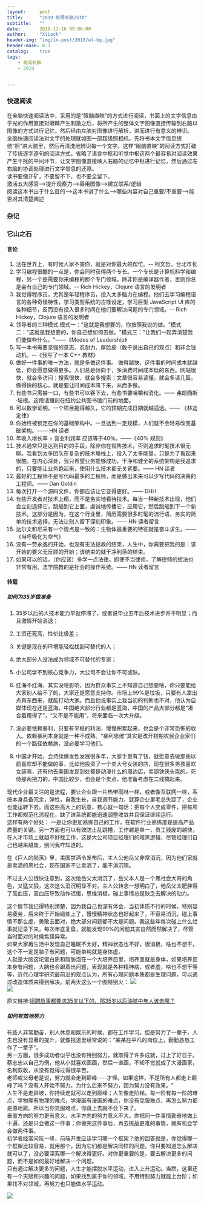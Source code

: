 ```yaml
---
layout:     post
title:      "2019-每周补脑25th"
subtitle:   ""
date:       2019-11-16 09:06:00
author:     "XiLock"
header-img: "img/in-post/2018/wl-bg.jpg"
header-mask: 0.3
catalog:    true
tags:
    - 每周补脑
    - 2019


---
```

 
### 快速阅读
在全脑快速阅读法中，采用的是“眼脑直映”的方式进行阅读，书面上的文字信息由于光的作用直接对眼睛产生刺激之后，将所产生的整体文字图像直接传输到右脑以图像的方式进行记忆，然后经由左脑对图像进行解析，进而进行有意义的辨识。  
全脑快速阅读法对文字的处理就如图一部超级照相机，先将书本文字信息统统“照”进大脑里，然后再清洗地辨识每一个文字。这样“眼脑直映”的阅读方式打破了传统逐字逐句的阅读方式，省略了语言中枢和听觉中枢这两个最容易对阅读效果产生干扰的中间环节，让文字图像直接映入右脑的记忆中枢进行记忆，然后通过左右脑的协调处理进行文字信息的还原。  
读书要像开矿，不要留不下，也不要全留下。  
激活五大感官-->提升观察力-->善用图像-->建立联系/逻辑  
阅读这本书出于什么目的-->这本书讲了什么-->哪些内容对自己重要/不重要-->能否对其清楚阐述  
### 杂记



### 它山之石
#### 言论
1. 活在世界上，有时候人家不害你，就是对你最大的帮忙。-- 柯文哲，台北市长  
1. 学习编程很酷的一点是，你会同时获得两个专长。一个专长是计算机科学和编程，另一个是需要你来编程的那个专门领域。除非你是编译器作者，否则你总是会有自己的专门领域。-- Rich Hickey，Clojure 语言的发明者  
1. 我觉得程序员，尤其是年轻程序员，投入太多脑力在编程。他们去学习编程语言的各种奇怪特性，学习类型系统的古怪设定，学习巨型 JavaScript UI 库的各种细节，反而没有投入很多时间在他们要解决问题的专门领域。-- Rich Hickey，Clojure 语言的发明者  
1. 领导者的三种模式:模式一："这就是我想要的，你按照我说的做。"模式二："这就是我想要的，你自己想如何去做。"模式三："让我们一起弄清楚我们能做些什么。"——《Modes of Leadership》
1. 写一本书需要坚强的意志、忍耐力、厚脸皮（敢于说出自己的观点）和非金钱动机。--《我写了一本 C++ 教材》  
1. 做好一件事的唯一方法，就是多做这件事。 做得越快，这件事的时间成本就越低，你会愿意做得更多。人们总是倾向于，多消费时间成本低的东西。网站很快，就会多访问；搜索很快，就会多搜索；文章很容易读懂，就会多读几篇。做得快的核心，就是要让时间成本降下来，从而多做。  
1. 有些书只需尝一口，有些书可以吞下去，有些书要咀嚼和消化。—— 弗朗西斯·培根。这段话镶刻在纽约公共图书馆门前的地面。  
1. 可以数学证明，一个项目拖得越久，它的预期完成日期就越遥远。—— 《林迪定律》  
1. 你始终被锁定在你的基础架构中。一旦达到一定规模，人们就不会轻易改变基础架构。—— HN 读者  
1. 年收入增长率 + 营业利润率 应该等于40％。——《40% 规则》  
1. 技术通常只是达到目的的手段，除非你在销售技术，否则追求时髦技术很无聊。我看到太多团队在复杂的技术堆栈上，投入了太多能量，只是为了看起来很酷。在内心深处，我只希望业务能够成功，干净和健全的系统架构是我追求的，只要能让业务跑起来，使用什么技术都无关紧要。—— HN 读者  
1. 最好的工程师不是写代码最多的工程师，而是做出未来可以少写代码的决策的工程师。—— Dan Goldin  
1. 每次打开一个源码文件，你都应该让它变得更好。—— DHH  
1. 有些开发者对技术上瘾，而不是务实地看待技术。每当一种新技术出现，他们会立刻选择它，跳船到它上面，虔诚地传播它，应用它，然后跳船到下一个新技术。这部分是因为，在这个行业里，简历需要很多时髦的流行语，务实的简单的技术选择，无法让别人留下深刻印象。—— HN 读者留言  
1. 达尔文和尼采有一个观点是一致的：生物体最重要的特征就是奋斗求生。——《当呼吸化为空气》
1. 没有一劳永逸的开始，也没有无法拯救的结束，人生中，你需要把我的是：该开始的要义无反顾的开始；该结束的就干净利落的结束。
1. 如果可以的话，（你应该）多学一点法律。即使不当律师，了解律师的想法也非常有用。法学院教的是社会的操作系统。—— HN 读者留言

#### 转载
##### 如何为35岁做准备
1. 35岁以后的人技术能力早就停滞了，或者说毕业五年后技术进步并不明显；而且激情开始消退；
1. 工资还死高，性价比极差；
1. 关键是现在的环境能轻松找到可替代的人；
1. 绝大部分人没法成为领域不可替代的专家；
1. 小公司学不到核心竞争力，大公司不会让你不可或缺。

1. 红海不红海，其实没啥影响，因为群众事实上不知道自己想要啥，你只要能给大家别人给不了的，大家还是愿意支持你。市场上99%是垃圾，只要有人拿出点真东西来，就能打动大家。而且他说事实上我当初的判断也不对，他认为自媒体现在还是蓝海，中国绝大部分行业都是蓝海，中国的产品大部分都是“凑合着用得了”，“又不是不能用”，将来面临一次大升级。
1. 没必要依赖暴利，只要有平稳的利润，慢慢积累起来，也会是个非常恐怖的收入。依赖暴利本身就是一种不成熟。“暴利思维”其实是改开初期农民企业家们的一个路径依赖病，没必要学习他们。
1. 中国才开始，会持续爆发性发展很多年，大家手里有了钱，就愿意去做那些以前喜欢却不能做的事，比如他投资了一个卖大号女装的店，现在很多男孩喜欢女装嘛，还有他去美国发现到处都是动漫什么的周边店，卖钢铁侠头盔的，死侍那两把刀的，中国比较少，也会是个卖点，他准备考虑在二线搞起来。

现代企业最关注的是流程，要让企业跟一片热带雨林一样，或者像互联网一样，系统本身具备冗余，弹性，自我生长，自我调节能力，就算企业里老总失踪了，企业也能运转下去。而这些高大上的玩意，核心就一句话：把每个人变成零件，把每项工作都规范化流程化，缺了谁系统都能迅速调整收敛并且保证继续运行。  
这样有两个好处：
一是让你更加熟练自己的工作，在软件行业熟练度是提高产品质量的关键。另一方面也可以有效防止乱跳槽，工作越是单一，员工残废的越快，在人才市场上就越不好找工作，这是大公司项目经理们的暗黑逻辑，尽管经理们自己也越来越废，别问我咋知道的。  

在《巨人的陨落》里，美国禁酒令发布后，主人公他岳父非常消沉，因为他们家就是卖酒的黑社会，现在国家不让卖酒了，能不消沉嘛。

不过主人公很快注意到，这次他岳父太消沉了，岳父本人是一个黑社会大哥的角色，又猛又狠，这次这么消沉明显不对。主人公转念一想明白了，他岳父太肥胖得了高血压，高血压导致动作迟缓，思维消极，碰上事情总是缺乏去解决的动力。

这个情节我记得特别清楚，因为我自己也深有体会，当初体质不行的时候，特别容易疲劳，后来终于开始锻炼上了，慢慢精神状态也好起来了，不容易消沉，碰上事情不那么虚，勇敢去面对，绝大部分问题都不太是问题。我这些年每次碰上什么烂事就记录下来，每次年底复盘，就能发现99%的问题其实自然而然解决了，尽管当时面对的时候焦躁异常。  
如果大家再生活中发现自己睡眠不太好，精神状态也不好，很消极，啥也不想干，这个不一定是脑子有问题，可能单纯就是身体虚。  
人就是大脑这坨蛋白质和脂肪泡在一个大培养皿里，培养皿就是身体，如果培养皿本身有问题，大脑也会跟着出问题，表现就是各种精神病，或者虚，啥也不想干等等，近代心理学研究最前沿的观点认为，所有心理问题本质都是生理问题，可以通过改造体质来得到解决。前两天这么一个图特别火：
![](/img/in-post/2019/nervous_system.png)  
![](/img/in-post/2019/nervous_system2.jpg)  

原文链接:[招聘启事都要求35岁以下的，那35岁以后油腻中年人该去哪？](https://mp.weixin.qq.com/s/AXmXQye9_puIFVn_okTEPw)  

##### 如何有效地努力
有些人非常勤奋，别人休息和娱乐的时候，都在工作学习。但是努力了一辈子，人生也没有显著的提升，就像报道里经常说的："某某在平凡的岗位上，勤勤恳恳工作了一辈子"。  
另一方面，很多成功者似乎也没有特别努力，就取得了许多成就，过上了好日子。蔡志忠以自己为例，他从小就喜欢画画，然后一直画，不知不觉就成了大漫画家，名利双收，从没有觉得过得很辛苦。  
老师或父母老是说，努力就会走到巅峰----才怪。如果这样，不是所有人都走上巅峰了吗？没有人开始不努力，为什么后来不努力，因为努力没有效果。"  
人生不是走斜坡，你持续走就可以走到巅峰；人生像走阶梯，每一阶有每一阶的难点，学物理有物理的难点，学漫画有漫画的难点，你没有克服难点，再怎么努力都是原地跳。所以当你克服难点，你跳上去就不会下来了。  
垂直方向的努力更有意义，水平方向的努力意义不大。你把同一件事情勤奋地做上十遍，还是只会做这一件事；你做完这件事后，再去挑战更难的事情，就有机会学会做两件事。  
初学者经常问阮一峰，前端开发应该学习哪一个框架？他的回答就是，你觉得哪一个框架比较容易，就用那个。因为它们都是解决同样的问题，你只要知道怎么解决就可以了，没必要深究哪一个解决得更好。对你更重要的是，要去解决更多的问题，而不是如何最好地解决一个问题。  
只有通过解决更多的问题，人生才能摆脱水平运动，进入上升运动。当然，这里还有一个天赋和兴趣的问题，如果找到属于你的领域，不用特别努力就能上台阶；如果找不对领域，再努力也只能做水平运动。  

![](/img/wc-tail.GIF)
